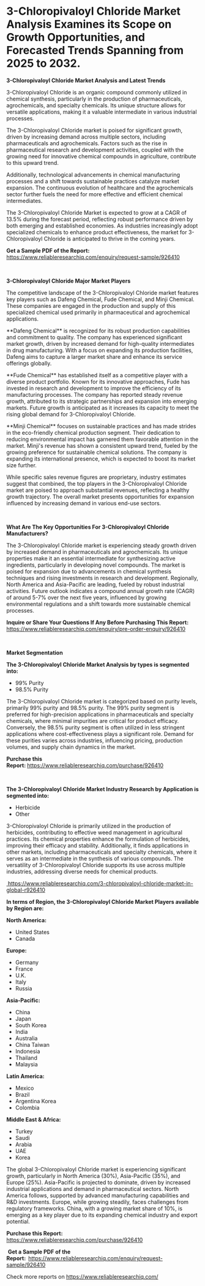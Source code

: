 <p><h1>3-Chloropivaloyl Chloride Market Analysis Examines its Scope on Growth Opportunities, and Forecasted Trends Spanning from 2025 to 2032.</h1></p><p><strong>3-Chloropivaloyl Chloride Market Analysis and Latest Trends</strong></p>
<p><p>3-Chloropivaloyl Chloride is an organic compound commonly utilized in chemical synthesis, particularly in the production of pharmaceuticals, agrochemicals, and specialty chemicals. Its unique structure allows for versatile applications, making it a valuable intermediate in various industrial processes. </p><p>The 3-Chloropivaloyl Chloride market is poised for significant growth, driven by increasing demand across multiple sectors, including pharmaceuticals and agrochemicals. Factors such as the rise in pharmaceutical research and development activities, coupled with the growing need for innovative chemical compounds in agriculture, contribute to this upward trend. </p><p>Additionally, technological advancements in chemical manufacturing processes and a shift towards sustainable practices catalyze market expansion. The continuous evolution of healthcare and the agrochemicals sector further fuels the need for more effective and efficient chemical intermediates. </p><p>The 3-Chloropivaloyl Chloride Market is expected to grow at a CAGR of 13.5% during the forecast period, reflecting robust performance driven by both emerging and established economies. As industries increasingly adopt specialized chemicals to enhance product effectiveness, the market for 3-Chloropivaloyl Chloride is anticipated to thrive in the coming years.</p></p>
<p><strong>Get a Sample PDF of the Report:&nbsp;</strong> <a href="https://www.reliableresearchiq.com/enquiry/request-sample/926410?utm_campaign=2843&utm_medium=2&utm_source=Github&utm_content=ia&utm_term=24032025&utm_id=3-chloropivaloyl-chloride">https://www.reliableresearchiq.com/enquiry/request-sample/926410</a></p>
<p>&nbsp;</p>
<p><strong>3-Chloropivaloyl Chloride Major Market Players</strong></p>
<p><p>The competitive landscape of the 3-Chloropivaloyl Chloride market features key players such as Dafeng Chemical, Fude Chemical, and Minji Chemical. These companies are engaged in the production and supply of this specialized chemical used primarily in pharmaceutical and agrochemical applications.</p><p>**Dafeng Chemical** is recognized for its robust production capabilities and commitment to quality. The company has experienced significant market growth, driven by increased demand for high-quality intermediates in drug manufacturing. With a focus on expanding its production facilities, Dafeng aims to capture a larger market share and enhance its service offerings globally.</p><p>**Fude Chemical** has established itself as a competitive player with a diverse product portfolio. Known for its innovative approaches, Fude has invested in research and development to improve the efficiency of its manufacturing processes. The company has reported steady revenue growth, attributed to its strategic partnerships and expansion into emerging markets. Future growth is anticipated as it increases its capacity to meet the rising global demand for 3-Chloropivaloyl Chloride.</p><p>**Minji Chemical** focuses on sustainable practices and has made strides in the eco-friendly chemical production segment. Their dedication to reducing environmental impact has garnered them favorable attention in the market. Minji's revenue has shown a consistent upward trend, fueled by the growing preference for sustainable chemical solutions. The company is expanding its international presence, which is expected to boost its market size further.</p><p>While specific sales revenue figures are proprietary, industry estimates suggest that combined, the top players in the 3-Chloropivaloyl Chloride market are poised to approach substantial revenues, reflecting a healthy growth trajectory. The overall market presents opportunities for expansion influenced by increasing demand in various end-use sectors.</p></p>
<p>&nbsp;</p>
<p><strong>What Are The Key Opportunities For 3-Chloropivaloyl Chloride Manufacturers?</strong></p>
<p><p>The 3-Chloropivaloyl Chloride market is experiencing steady growth driven by increased demand in pharmaceuticals and agrochemicals. Its unique properties make it an essential intermediate for synthesizing active ingredients, particularly in developing novel compounds. The market is poised for expansion due to advancements in chemical synthesis techniques and rising investments in research and development. Regionally, North America and Asia-Pacific are leading, fueled by robust industrial activities. Future outlook indicates a compound annual growth rate (CAGR) of around 5-7% over the next five years, influenced by growing environmental regulations and a shift towards more sustainable chemical processes.</p></p>
<p><strong>Inquire or Share Your Questions If Any Before Purchasing This Report:</strong> <a href="https://www.reliableresearchiq.com/enquiry/pre-order-enquiry/926410?utm_campaign=2843&utm_medium=2&utm_source=Github&utm_content=ia&utm_term=24032025&utm_id=3-chloropivaloyl-chloride">https://www.reliableresearchiq.com/enquiry/pre-order-enquiry/926410</a></p>
<p>&nbsp;</p>
<p><strong>Market Segmentation</strong></p>
<p><strong>The 3-Chloropivaloyl Chloride Market Analysis by types is segmented into:</strong></p>
<p><ul><li>99% Purity</li><li>98.5% Purity</li></ul></p>
<p><p>The 3-Chloropivaloyl Chloride market is categorized based on purity levels, primarily 99% purity and 98.5% purity. The 99% purity segment is preferred for high-precision applications in pharmaceuticals and specialty chemicals, where minimal impurities are critical for product efficacy. Conversely, the 98.5% purity segment is often utilized in less stringent applications where cost-effectiveness plays a significant role. Demand for these purities varies across industries, influencing pricing, production volumes, and supply chain dynamics in the market.</p></p>
<p><strong>Purchase this Report:&nbsp;</strong><a href="https://www.reliableresearchiq.com/purchase/926410?utm_campaign=2843&utm_medium=2&utm_source=Github&utm_content=ia&utm_term=24032025&utm_id=3-chloropivaloyl-chloride">https://www.reliableresearchiq.com/purchase/926410</a></p>
<p>&nbsp;</p>
<p><strong>The 3-Chloropivaloyl Chloride Market Industry Research by Application is segmented into:</strong></p>
<p><ul><li>Herbicide</li><li>Other</li></ul></p>
<p><p>3-Chloropivaloyl Chloride is primarily utilized in the production of herbicides, contributing to effective weed management in agricultural practices. Its chemical properties enhance the formulation of herbicides, improving their efficacy and stability. Additionally, it finds applications in other markets, including pharmaceuticals and specialty chemicals, where it serves as an intermediate in the synthesis of various compounds. The versatility of 3-Chloropivaloyl Chloride supports its use across multiple industries, addressing diverse needs for chemical products.</p></p>
<p><a href="https://www.reliableresearchiq.com/3-chloropivaloyl-chloride-market-in-global-r926410?utm_campaign=2843&utm_medium=2&utm_source=Github&utm_content=ia&utm_term=24032025&utm_id=3-chloropivaloyl-chloride">&nbsp;https://www.reliableresearchiq.com/3-chloropivaloyl-chloride-market-in-global-r926410</a></p>
<p><strong>In terms of Region, the 3-Chloropivaloyl Chloride Market Players available by Region are:</strong></p>
<p>
    <p> <strong> North America: </strong>
        <ul>
            <li>United States</li>
            <li>Canada</li>
        </ul>
        </p> 
    <p> <strong> Europe: </strong>
        <ul>
            <li>Germany</li>
            <li>France</li>
            <li>U.K.</li>
            <li>Italy</li>
            <li>Russia</li>
        </ul>
        </p> 
    <p> <strong> Asia-Pacific: </strong>
        <ul>
            <li>China</li>
            <li>Japan</li>
            <li>South Korea</li>
            <li>India</li>
            <li>Australia</li>
            <li>China Taiwan</li>
            <li>Indonesia</li>
            <li>Thailand</li>
            <li>Malaysia</li>
        </ul>
        </p> 
    <p> <strong> Latin America: </strong>
        <ul>
            <li>Mexico</li>
            <li>Brazil</li>
            <li>Argentina Korea</li>
            <li>Colombia</li>
        </ul>
        </p> 
    <p> <strong> Middle East & Africa: </strong>
        <ul>
            <li>Turkey</li>
            <li>Saudi</li>
            <li>Arabia</li>
            <li>UAE</li>
            <li>Korea</li>
        </ul>
    </p>
    </p>
<p><p>The global 3-Chloropivaloyl Chloride market is experiencing significant growth, particularly in North America (30%), Asia-Pacific (35%), and Europe (25%). Asia-Pacific is projected to dominate, driven by increased industrial applications and demand in pharmaceutical sectors. North America follows, supported by advanced manufacturing capabilities and R&D investments. Europe, while growing steadily, faces challenges from regulatory frameworks. China, with a growing market share of 10%, is emerging as a key player due to its expanding chemical industry and export potential.</p></p>
<p><strong>Purchase this Report: </strong><a href="https://www.reliableresearchiq.com/purchase/926410?utm_campaign=2843&utm_medium=2&utm_source=Github&utm_content=ia&utm_term=24032025&utm_id=3-chloropivaloyl-chloride">https://www.reliableresearchiq.com/purchase/926410</a></p>
<p>&nbsp;<strong>Get a Sample PDF of the Report:&nbsp;&nbsp;</strong><a href="https://www.reliableresearchiq.com/enquiry/request-sample/926410?utm_campaign=2843&utm_medium=2&utm_source=Github&utm_content=ia&utm_term=24032025&utm_id=3-chloropivaloyl-chloride">https://www.reliableresearchiq.com/enquiry/request-sample/926410</a></p>
<p><strong></strong></p>
<p>Check more reports on <a href="https://www.reliableresearchiq.com/?utm_campaign=2843&utm_medium=2&utm_source=Github&utm_content=ia&utm_term=24032025&utm_id=3-chloropivaloyl-chloride">https://www.reliableresearchiq.com/</a></p>
